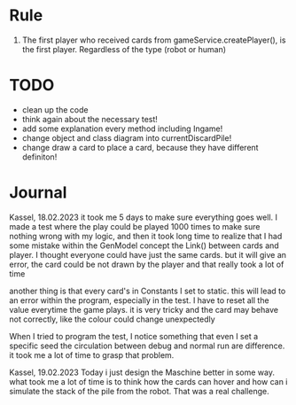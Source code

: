 # Rule
1. The first player who received cards from gameService.createPlayer(), is the first player.
Regardless of the type (robot or human)

# TODO
- clean up the code
- think again about the necessary test!
- add some explanation every method including Ingame!
- change object and class diagram into currentDiscardPile!
- change draw a card to place a card, because they have different definiton!

# Journal
Kassel, 18.02.2023
it took me 5 days to make sure everything goes well.
I made a test where the play could be played 1000 times to make sure nothing wrong with my logic,
and then it took long time to realize that I had some mistake within the GenModel concept 
the Link() between cards and player. I thought everyone could have just the same cards.
but it will give an error, the card could be not drawn by the player
and that really took a lot of time

another thing is that every card's in Constants I set to static. this will lead
to an error within the program, especially in the test.
I have to reset all the value everytime the game plays. it is very tricky
and the card may behave not correctly, like the colour could change unexpectedly

When I tried to program the test, I notice something that even I set a specific seed
the circulation between debug and normal run are difference. it took me
a lot of time to grasp that problem.

Kassel, 19.02.2023
Today i just design the Maschine better in some way.
what took me a lot of time is to think how the cards can hover and how
can i simulate the stack of the pile from the robot.
That was a real challenge.